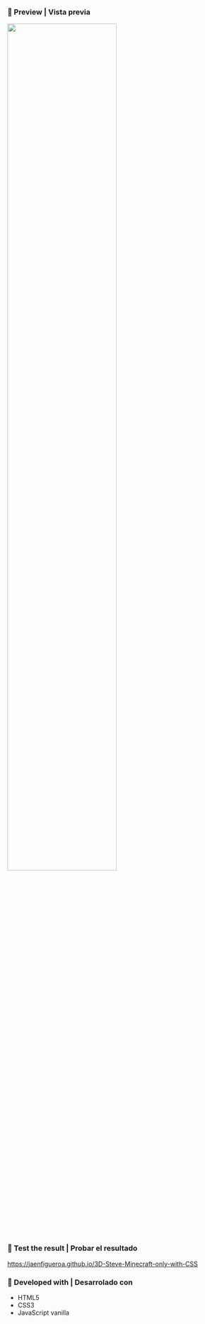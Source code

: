 ### 📌 Preview | Vista previa

<div >
  <img src="./preview2.gif" align="center" style="width: 70%" />
</div>

### 📌 Test the result | Probar el resultado

https://jaenfigueroa.github.io/3D-Steve-Minecraft-only-with-CSS

### 📌 Developed with | Desarrolado con

- HTML5
- CSS3
- JavaScript vanilla
